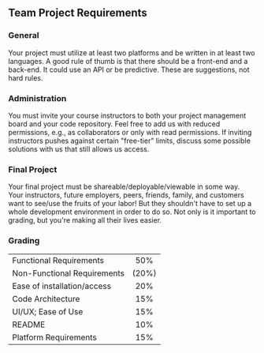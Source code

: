 ## Team Project Requirements

### General
Your project must utilize at least two platforms and be written in at least two languages. A good rule of thumb is that there should be a front-end and a back-end. It could use an API or be predictive. These are suggestions, not hard rules.

### Administration
You must invite your course instructors to both your project management board and your code repository. Feel free to add us with reduced permissions, e.g., as collaborators or only with read permissions. If inviting instructors pushes against certain "free-tier" limits, discuss some possible solutions with us that still allows us access.

### Final Project
Your final project must be shareable/deployable/viewable in some way. Your instructors, future employers, peers, friends, family, and customers want to see/use the fruits of your labor! But they shouldn't have to set up a whole development environment in order to do so. Not only is it important to grading, but you're making all their lives easier.

### Grading

|||
|:---|:---:|
|Functional Requirements|50%|
|Non-Functional Requirements|(20%)|
|Ease of installation/access|20%|
|Code Architecture|15%|
|UI/UX; Ease of Use|15%|
|README|10%|
|Platform Requirements|15%|

